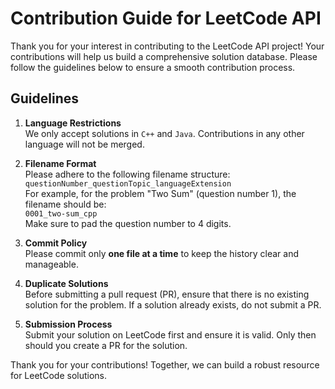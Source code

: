 # Contribution Guide for LeetCode API

Thank you for your interest in contributing to the LeetCode API project! Your contributions will help us build a comprehensive solution database. Please follow the guidelines below to ensure a smooth contribution process.

## Guidelines

1. **Language Restrictions**  
   We only accept solutions in `C++` and `Java`. Contributions in any other language will not be merged.

2. **Filename Format**  
   Please adhere to the following filename structure:  
   `questionNumber_questionTopic_languageExtension`  
   For example, for the problem "Two Sum" (question number 1), the filename should be:  
   `0001_two-sum_cpp`  
   Make sure to pad the question number to 4 digits.

3. **Commit Policy**  
   Please commit only **one file at a time** to keep the history clear and manageable.

4. **Duplicate Solutions**  
   Before submitting a pull request (PR), ensure that there is no existing solution for the problem. If a solution already exists, do not submit a PR.

5. **Submission Process**  
   Submit your solution on LeetCode first and ensure it is valid. Only then should you create a PR for the solution.

Thank you for your contributions! Together, we can build a robust resource for LeetCode solutions.
